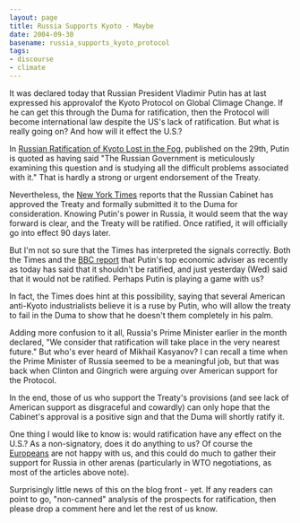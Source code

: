 ```yaml
---
layout: page
title: Russia Supports Kyoto - Maybe
date: 2004-09-30
basename: russia_supports_kyoto_protocol
tags:
- discourse
- climate
---
```


It was declared today that Russian President Vladimir Putin has at last
expressed his approvalof the Kyoto Protocol on Global Climage Change. If he can
get this through the Duma for ratification, then the Protocol will become
international law despite the US's lack of ratification. But what is really
going on? And how will it effect the U.S.?

<!--more-->

In <a href="http://www.climate.org/topics/intaction/russfog.shtml">Russian
Ratification of Kyoto Lost in the Fog</a>, published on the 29th, Putin is
quoted as having said "The Russian Government is meticulously examining this
question and is studying all the difficult problems associated with it." That is
hardly a strong or urgent endorsement of  the Treaty.

Nevertheless, the [New
York Times](http://www.nytimes.com/2004/10/01/international/europe/01russia.html?hp) reports that the Russian Cabinet has approved the Treaty and
formally submitted it to the Duma for consideration. Knowing Putin's power in
Russia, it would seem that the way forward is clear, and the Treaty will be
ratified. Once ratified, it will officially go into effect 90 days later.

But I'm not so sure that the Times has interpreted the signals correctly. Both
the Times and the [BBC report](http://news.bbc.co.uk/2/hi/science/nature/3152424.stm) that
Putin's top economic adviser as recently as today has said that it shouldn't be
ratified, and just yesterday (Wed) said that it would not be ratified. Perhaps
Putin is playing a game with us?

In fact, the Times does hint at this possibility, saying that several American
anti-Kyoto industrialists believe it is a ruse by Putin, who will allow the
treaty to fail in the Duma to show that he doesn't them completely in his palm.

Adding more confusion to it all, Russia's Prime Minister earlier in the month
declared, "We consider that ratification will take place in the very nearest
future." But who's ever heard of Mikhail Kasyanov? I can recall a time when the
Prime Minister of Russia seemed to be a meaningful job, but that was back when
Clinton and Gingrich were arguing over American support for the Protocol.

In the end, those of us who support the Treaty's provisions (and see lack of
American support as disgraceful and cowardly) can only hope that the Cabinet's
approval is a positive sign and that the Duma will shortly ratify it.

One thing I would like to know is: would ratification have any effect on the
U.S.? As a non-signatory, does it do anything to us? Of course the [Europeans](http://www.terradaily.com/2004/040930164209.dm9a5r58.html)
are not happy with us, and this could do much to gather their support for Russia
in other arenas (particularly in WTO negotiations, as most of the articles above
note).

Surprisingly little news of this on the blog front - yet. If any readers can
point to go, "non-canned" analysis of the prospects for ratification, then
please drop a comment here and let the rest of us know.
